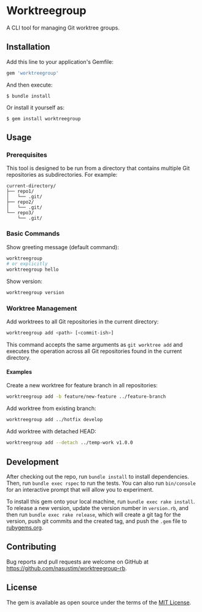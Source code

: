 # Worktreegroup

A CLI tool for managing Git worktree groups.

## Installation

Add this line to your application's Gemfile:

```ruby
gem 'worktreegroup'
```

And then execute:

    $ bundle install

Or install it yourself as:

    $ gem install worktreegroup

## Usage

### Prerequisites

This tool is designed to be run from a directory that contains multiple Git repositories as subdirectories. For example:

```
current-directory/
├── repo1/
│   └── .git/
├── repo2/  
│   └── .git/
└── repo3/
    └── .git/
```

### Basic Commands

Show greeting message (default command):
```bash
worktreegroup
# or explicitly
worktreegroup hello
```

Show version:
```bash
worktreegroup version
```

### Worktree Management

Add worktrees to all Git repositories in the current directory:
```bash
worktreegroup add <path> [<commit-ish>]
```

This command accepts the same arguments as `git worktree add` and executes the operation across all Git repositories found in the current directory.

#### Examples

Create a new worktree for feature branch in all repositories:
```bash
worktreegroup add -b feature/new-feature ../feature-branch
```

Add worktree from existing branch:
```bash
worktreegroup add ../hotfix develop
```

Add worktree with detached HEAD:
```bash
worktreegroup add --detach ../temp-work v1.0.0
```

## Development

After checking out the repo, run `bundle install` to install dependencies. Then, run `bundle exec rspec` to run the tests. You can also run `bin/console` for an interactive prompt that will allow you to experiment.

To install this gem onto your local machine, run `bundle exec rake install`. To release a new version, update the version number in `version.rb`, and then run `bundle exec rake release`, which will create a git tag for the version, push git commits and the created tag, and push the `.gem` file to [rubygems.org](https://rubygems.org).

## Contributing

Bug reports and pull requests are welcome on GitHub at https://github.com/nasustim/worktreegroup-rb.

## License

The gem is available as open source under the terms of the [MIT License](https://opensource.org/licenses/MIT).